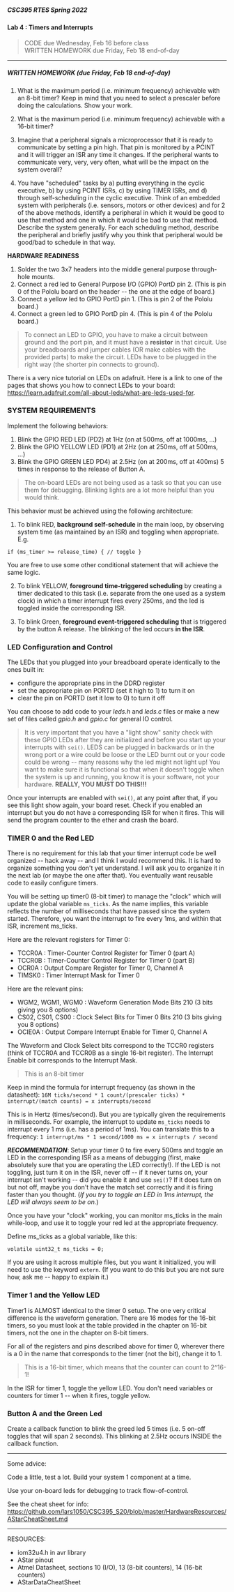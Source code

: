 ##### CSC395 RTES Spring 2022

#### Lab 4 : Timers and Interrupts
> CODE due Wednesday, Feb 16 before class <br>
> WRITTEN HOMEWORK due Friday, Feb 18 end-of-day<br>

<hr>

##### WRITTEN HOMEWORK (due Friday, Feb 18 end-of-day)

1. What is the maximum period (i.e. minimum frequency) achievable with an 8-bit timer? Keep in mind that you need to select a prescaler before doing the calculations. Show your work.

2. What is the maximum period (i.e. minimum frequency) achievable with a 16-bit timer?

3. Imagine that a peripheral signals a microprocessor that it is ready to communicate by setting a pin high. That pin is monitored by a PCINT and it will trigger an ISR any time it changes. If the peripheral wants to communicate very, very, very often, what will be the impact on the system overall?

4. You have "scheduled" tasks by a) putting everything in the cyclic executive, b) by using PCINT ISRs, c) by using TIMER ISRs, and d) through self-scheduling in the cyclic executive. Think of an embedded system with peripherals (i.e. sensors, motors or other devices) and for 2 of the above methods, identify a peripheral in which it would be good to use that method and one in which it would be bad to use that method. Describe the system generally. For each scheduling method, describe the peripheral and briefly justify why you think that peripheral would be good/bad to schedule in that way.

**__HARDWARE READINESS__**

1. Solder the two 3x7 headers into the middle general purpose through-hole mounts.
2. Connect a red led to General Purpose I/O (GPIO) PortD pin 2. (This is pin 0 of the Pololu board on the header -- the one at the edge of board.)
3. Connect a yellow led to GPIO PortD pin 1. (This is pin 2 of the Pololu board.)
4. Connect a green led to GPIO PortD pin 4. (This is pin 4 of the Pololu board.)

> To connect an LED to GPIO, you have to make a circuit between ground and the port pin, and it must have a **resistor** in that circuit. Use your breadboards and jumper cables (OR make cables with the provided parts) to make the circuit. LEDs have to be plugged in the right way (the shorter pin connects to ground).

There is a very nice tutorial on LEDs on adafruit. Here is a link to one of the pages that shows you how to connect LEDs to your board: https://learn.adafruit.com/all-about-leds/what-are-leds-used-for.

### SYSTEM REQUIREMENTS

Implement the following behaviors:

1. Blink the GPIO RED LED (PD2) at 1Hz (on at 500ms, off at 1000ms, ...)
1. Blink the GPIO YELLOW LED (PD1) at 2Hz (on at 250ms, off at 500ms, ...)
2. Blink the GPIO GREEN LED PD4) at 2.5Hz (on at 200ms, off at 400ms) 5 times in response to the release of Button A.

> The on-board LEDs are not being used as a task so that you can use them for debugging. Blinking lights are a lot more helpful than you would think.

This behavior must be achieved using the following architecture:

1. To blink RED, **__background self-schedule__** in the main loop, by observing system time (as maintained by an ISR) and toggling when appropriate. E.g.
```
if (ms_timer >= release_time) { // toggle }
```
You are free to use some other conditional statement that will achieve the same logic.

2. To blink YELLOW, __**foreground time-triggered scheduling**__ by creating a timer dedicated to this task (i.e. separate from the one used as a system clock) in which a timer interrupt fires every 250ms, and the led is toggled inside the corresponding ISR.

3. To blink Green, __**foreground event-triggered scheduling**__ that is triggered by the button A release. The blinking of the led occurs **in the ISR**.

### LED Configuration and Control

The LEDs that you plugged into your breadboard operate identically to the ones built in:

- configure the appropriate pins in the DDRD register
- set the appropriate pin on PORTD (set it high to 1) to turn it on
- clear the pin on PORTD (set it low to 0) to turn it off

You can choose to add code to your _leds.h_ and _leds.c_ files or make a new set of files called _gpio.h_ and _gpio.c_ for general IO control.

> It is very important that you have a "light show" sanity check with these GPIO LEDs after they are initialized and before you start up your interrupts with `sei()`. LEDS can be plugged in backwards or in the wrong port or a wire could be loose or the LED burnt out or your code could be wrong -- many reasons why the led might not light up! You want to make sure it is functional so that when it doesn't toggle when the system is up and running, you know it is your software, not your hardware. **REALLY, YOU MUST DO THIS!!!**

Once your interrupts are enabled with `sei()`, at any point after that, if you see this light show again, your board reset. Check if you enabled an interrupt but you do not have a corresponding ISR for when it fires. This will send the program counter to the ether and crash the board.

### TIMER 0 and the Red LED

There is no requirement for this lab that your timer interrupt code be well organized -- hack away -- and I think I would recommend this. It is hard to organize something you don't yet understand. I will ask you to organize it in the next lab (or maybe the one after that). You eventually want reusable code to easily configure timers.

You will be setting up timer0 (8-bit timer) to manage the "clock" which will update the global variable `ms_ticks`. As the name implies, this variable reflects the number of milliseconds that have passed since the system started. Therefore, you want the interrupt to fire every 1ms, and within that ISR, increment ms_ticks.

Here are the relevant registers for Timer 0:

- TCCR0A : Timer-Counter Control Register for Timer 0 (part A)
- TCCR0B : Timer-Counter Control Register for Timer 0 (part B)
- OCR0A : Output Compare Register for Timer 0, Channel A
- TIMSK0 : Timer Interrupt Mask for Timer 0

Here are the relevant pins:

- WGM2, WGM1, WGM0 : Waveform Generation Mode Bits 210 (3 bits giving you 8 options)
- CS02, CS01, CS00 : Clock Select Bits for Timer 0 Bits 210 (3 bits giving you 8 options)
- OCIE0A : Output Compare Interrupt Enable for Timer 0, Channel A

The Waveform and Clock Select bits correspond to the TCCR0 registers (think of TCCR0A and TCCR0B as a single 16-bit register). The Interrupt Enable bit corresponds to the Interrupt Mask.

> This is an 8-bit timer

Keep in mind the formula for interrupt frequency (as shown in the datasheet):
  `16M ticks/second * 1 count/(prescaler ticks) * interrupt/(match counts) = x interrupts/second`

This is in Hertz (times/second). But you are typically given the requirements in milliseconds. For example, the interrupt to update `ms_ticks` needs to interrupt every 1 ms (i.e. has a period of 1ms). You can translate this to a frequency:
  `1 interrupt/ms * 1 second/1000 ms = x interrupts / second`

**_RECOMMENDATION_**: Setup your timer 0 to fire every 500ms and toggle an LED in the corresponding ISR as a means of debugging (first, make absolutely sure that you are operating the LED correctly!). If the LED is not toggling, just turn it on in the ISR, never off -- if it never turns on, your interrupt isn't working -- did you enable it and use `sei()`? If it does turn on but not off, maybe you don't have the match set correctly and it is firing faster than you thought. (_If you try to toggle an LED in 1ms interrupt, the LED will always seem to be on._)

Once you have your "clock" working, you can monitor ms_ticks in the main while-loop, and use it to toggle your red led at the appropriate frequency.

Define ms_ticks as a global variable, like this:
```
volatile uint32_t ms_ticks = 0;
```

If you are using it across multiple files, but you want it initialized, you will need to use the keyword `extern`. (If you want to do this but you are not sure how, ask me -- happy to explain it.)


### Timer 1 and the Yellow LED

Timer1 is ALMOST identical to the timer 0 setup. The one very critical difference is the waveform generation. There are 16 modes for the 16-bit timers, so you must look at the table provided in the chapter on 16-bit timers, not the one in the chapter on 8-bit timers.

For all of the registers and pins described above for timer 0, wherever there is a 0 in the name that corresponds to the timer (not the bit), change it to 1.

> This is a 16-bit timer, which means that the counter can count to 2^16-1!

In the ISR for timer 1, toggle the yellow LED. You don't need variables or counters for timer 1 -- when it fires, toggle yellow.

### Button A and the Green Led

Create a callback function to blink the greed led 5 times (i.e. 5 on-off toggles that will span 2 seconds). This blinking at 2.5Hz occurs INSIDE the callback function.

<hr>

Some advice:

Code a little, test a lot. Build your system 1 component at a time.

Use your on-board leds for debugging to track flow-of-control.


See the cheat sheet for info: https://github.com/lars1050/CSC395_S20/blob/master/HardwareResources/AStarCheatSheet.md

<hr>

RESOURCES:
- iom32u4.h in avr library
- AStar pinout
- Atmel Datasheet, sections 10 (I/O), 13 (8-bit counters), 14 (16-bit counters)
- AStarDataCheatSheet
